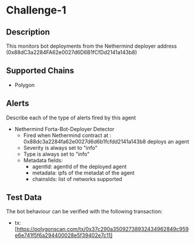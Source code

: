 # Challenge-1

## Description
This  monitors bot deployments from the Nethermind deployer address (0x88dC3a2284FA62e0027d6D6B1fCfDd2141a143b8)

## Supported Chains
- Polygon

## Alerts

Describe each of the type of alerts fired by this agent

- Nethermind Forta-Bot-Deployer Detector
  - Fired when Nethermind contract at : 0x88dc3a2284fa62e0027d6d6b1fcfdd2141a143b8 deploys an agent
  - Severity is always set to "info" 
  - Type is always set to "info" 
  - Metadata fields:
     - agentId: agentId of the deployed agent
     - metadata: ipfs of the metadat of the agent
     - chainsIds: list of networks supported 

## Test Data
The bot behaviour can be verified with the following transaction:
- tx: [https://polygonscan.com/tx/0x37c290a35092738932434962849c959e6e741f5f6a294400028e5f39402e7c11]
